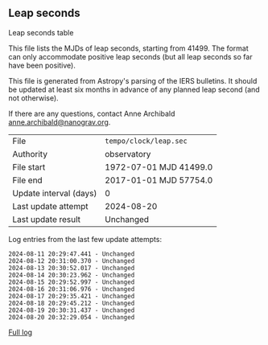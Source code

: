 
## Leap seconds

Leap seconds table

This file lists the MJDs of leap seconds, starting from 41499.
The format can only accommodate positive leap seconds (but all
leap seconds so far have been positive).

This file is generated from Astropy's parsing of the IERS
bulletins. It should be updated at least six months in advance
of any planned leap second (and not otherwise).

If there are any questions, contact Anne Archibald
<anne.archibald@nanograv.org>.

|     |     |
|:--- |:--- |
| File | `tempo/clock/leap.sec` |
| Authority | observatory |
| File start | 1972-07-01 MJD 41499.0 |
| File end | 2017-01-01 MJD 57754.0 |
| Update interval (days) | 0 |
| Last update attempt | 2024-08-20 |
| Last update result | Unchanged |

Log entries from the last few update attempts:
```
2024-08-11 20:29:47.441 - Unchanged
2024-08-12 20:31:00.370 - Unchanged
2024-08-13 20:30:52.017 - Unchanged
2024-08-14 20:30:23.962 - Unchanged
2024-08-15 20:29:52.997 - Unchanged
2024-08-16 20:31:06.976 - Unchanged
2024-08-17 20:29:35.421 - Unchanged
2024-08-18 20:29:45.212 - Unchanged
2024-08-19 20:30:31.437 - Unchanged
2024-08-20 20:32:29.054 - Unchanged
```
[Full log](https://raw.githubusercontent.com/ipta/pulsar-clock-corrections/main/log/tempo/clock/leap.sec.log)

